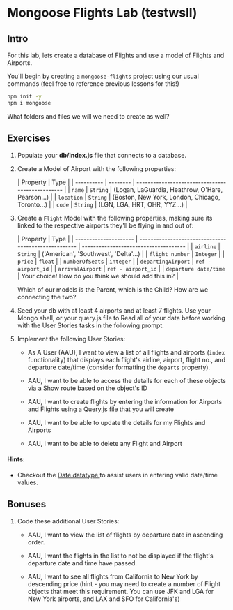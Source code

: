 # Mongoose Flights Lab (testwsll)

## Intro

For this lab, lets create a database of Flights and use a model of Flights and Airports.

You'll begin by creating a `mongoose-flights` project using our usual commands (feel free to reference previous lessons for this!)

```sh
npm init -y
npm i mongoose
```

What folders and files we will we need to create as well?

## Exercises

1. Populate your **db/index.js** file that connects to a database.

2. Create a Model of Airport with the following properties:

   | Property   | Type     |
   | ---------- | -------- | ------------------------------------------------ |
   | `name`     | `String` | (Logan, LaGuardia, Heathrow, O'Hare, Pearson...) |
   | `location` | `String` | (Boston, New York, London, Chicago, Toronto...)  |
   | `code`     | `String` | (LGN, LGA, HRT, OHR, YYZ...)                     |

3. Create a `Flight` Model with the following properties, making sure its linked to the respective airports they'll be flying in and out of:

   | Property              | Type                                                 |
   | --------------------- | ---------------------------------------------------- | ------------------------------------- |
   | `airline`             | `String`                                             | ('American', 'Southwest', 'Delta'...) |
   | `flight number`       | `Integer`                                            |
   | `price`               | `float`                                              |
   | `numberOfSeats`       | `integer`                                            |
   | `departingAirport`    | `ref - airport_id`                                   |
   | `arrivalAirport`      | `ref - airport_id`                                   |
   | `departure date/time` | Your choice! How do you think we should add this in? |

   Which of our models is the Parent, which is the Child? How are we connecting the two?

4) Seed your db with at least 4 airports and at least 7 flights. Use your Mongo shell, or your query.js file to Read all of your data before working with the User Stories tasks in the following prompt.

5) Implement the following User Stories:

   - As A User (AAU), I want to view a list of all flights and airports (`index` functionality) that displays each flight's airline, airport, flight no., and departure date/time (consider formatting the `departs` property).

   - AAU, I want to be able to access the details for each of these objects via a Show route based on the object's ID

   - AAU, I want to create flights by entering the information for Airports and Flights using a Query.js file that you will create

   - AAU, I want to be able to update the details for my Flights and Airports

   - AAU, I want to be able to delete any Flight and Airport

#### Hints:

- Checkout the [Date datatype
  ](https://www.mongodb.com/docs/manual/reference/method/Date/) to assist users in entering valid date/time values.

## Bonuses

1. Code these additional User Stories:

   - AAU, I want to view the list of flights by departure date in ascending order.

   - AAU, I want the flights in the list to not be displayed if the flight's departure date and time have passed.

   - AAU, I want to see all flights from California to New York by descending price (hint - you may need to create a number of Flight objects that meet this requirement. You can use JFK and LGA for New York airports, and LAX and SFO for California's)
